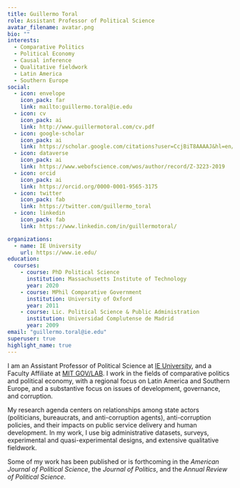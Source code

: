 ```yaml
---
title: Guillermo Toral
role: Assistant Professor of Political Science
avatar_filename: avatar.png
bio: ""
interests:
  - Comparative Politics
  - Political Economy
  - Causal inference
  - Qualitative fieldwork
  - Latin America
  - Southern Europe
social:
  - icon: envelope
    icon_pack: far
    link: mailto:guillermo.toral@ie.edu
  - icon: cv
    icon_pack: ai
    link: http://www.guillermotoral.com/cv.pdf
  - icon: google-scholar
    icon_pack: ai
    link: https://scholar.google.com/citations?user=CcjBiT8AAAAJ&hl=en/
  - icon: dataverse
    icon_pack: ai
    link: https://www.webofscience.com/wos/author/record/Z-3223-2019
  - icon: orcid
    icon_pack: ai
    link: https://orcid.org/0000-0001-9565-3175
  - icon: twitter
    icon_pack: fab
    link: https://twitter.com/guillermo_toral
  - icon: linkedin
    icon_pack: fab
    link: https://www.linkedin.com/in/guillermotoral/

organizations:
  - name: IE University
    url: https://www.ie.edu/
education:
  courses:
    - course: PhD Political Science
      institution: Massachusetts Institute of Technology
      year: 2020
    - course: MPhil Comparative Government
      institution: University of Oxford
      year: 2011
    - course: Lic. Political Science & Public Administration
      institution: Universidad Complutense de Madrid
      year: 2009
email: "guillermo.toral@ie.edu"
superuser: true
highlight_name: true
---
```

I am an Assistant Professor of Political Science at [IE University](https://www.ie.edu/), and a Faculty Affiliate at [MIT GOV/LAB](https://mitgovlab.org/). I work in the fields of comparative politics and political economy, with a regional focus on Latin America and Southern Europe, and a substantive focus on issues of development, governance, and corruption.

My research agenda centers on relationships among state actors (politicians, bureaucrats, and anti-corruption agents), anti-corruption policies, and their impacts on public service delivery and human development. In my work, I use big administrative datasets, surveys, experimental and quasi-experimental designs, and extensive qualitative fieldwork.

Some of my work has been published or is forthcoming in the *American Journal of Political Science*, the *Journal of Politics*, and the *Annual Review of Political Science*.